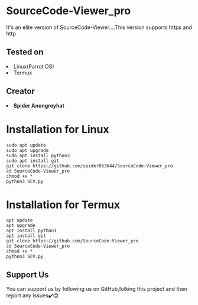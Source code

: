 # SourceCode-Viewer_pro
It's an elite version of SourceCode-Viewer....This version supports https and http
## Tested on
<li>Linux(Parrot OS)<br></li>
<li>Termux</li>

## Creator
<li><b>Spider Anongreyhat</li></b>

# Installation for Linux
```
sudo apt update
sudo apt upgrade
sudo apt install python3
sudo apt install git
git clone https://github.com/spider863644/SourceCode-Viewer_pro
cd SourceCode-Viewer_pro
chmod +x *
python3 SCV.py
```

# Installation for Termux
```
apt update
apt upgrade
apt install python3
apt install git
git clone https://github.com/SourceCode-Viewer_pro
cd SourceCode-Viewer_pro
chmod +x *
python3 SCV.py
```
## Support Us
You can support us by following us on GitHub,folking this project and then report any issues✔️😊

